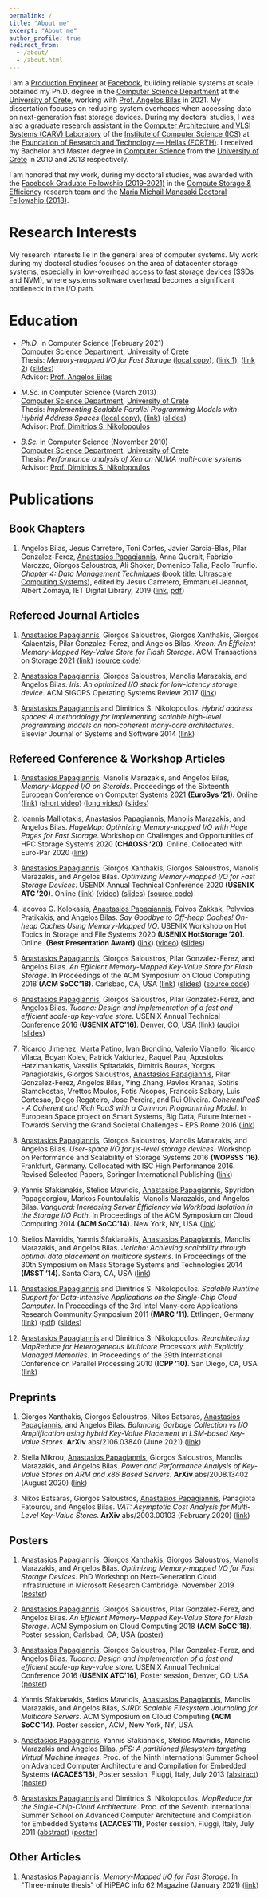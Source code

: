 ```yaml
---
permalink: /
title: "About me"
excerpt: "About me"
author_profile: true
redirect_from: 
  - /about/
  - /about.html
---
```


I am a [Production Engineer](https://engineering.fb.com/category/production-engineering/) at [Facebook](https://about.facebook.com/), building reliable systems at scale. I obtained my Ph.D. degree in the [Computer Science Department](https://www.csd.uoc.gr/CSD/index.jsp?lang=en) at the [University of Crete](https://en.uoc.gr/), working with [Prof. Angelos Bilas](http://users.ics.forth.gr/~bilas/) in 2021. My dissertation focuses on reducing system overheads when accessing data on next-generation fast storage devices. During my doctoral studies, I was also a graduate research assistant in the [Computer Architecture and VLSI Systems (CARV) Laboratory](https://www.ics.forth.gr/carv/) of the [Institute of Computer Science (ICS)](https://www.ics.forth.gr/) at the [Foundation of Research and Technology — Hellas (FORTH)](https://www.forth.gr/). I received my Bachelor and Master degree in [Computer Science](https://www.csd.uoc.gr/CSD/index.jsp?lang=en) from the [University of Crete](https://en.uoc.gr/) in 2010 and 2013 respectively. 

I am honored that my work, during my doctoral studies, was awarded with the [Facebook Graduate Fellowship (2019-2021)](https://research.fb.com/announcing-the-2019-facebook-fellows-and-emerging-scholars/) in the [Compute Storage & Efficiency](https://research.fb.com/fellows/papagiannis-anastasios/) research team and the [Maria Michail Manasaki Doctoral Fellowship (2018)](https://www.csd.uoc.gr/CSD/index.jsp?custom=manasakis&lang=en).

Research Interests
======
My research interests lie in the general area of computer systems. My  work during my doctoral studies focuses on the area of datacenter storage systems, especially in low-overhead access to fast storage devices (SSDs and NVM), where systems software overhead becomes a significant bottleneck in the I/O path. 

<!-- My recent work includes the design and implementation of key-value stores and the use of memory-mapped I/O for fast storage devices to improve processing density and infrastructure efficiency by reducing the number of CPU cycles required per operation. This work also incudes the optimization of memory-mapped I/O path inside the Linux kernel. -->

Education
======
* *Ph.D.* in Computer Science (February 2021)  <br />
 [Computer Science Department](https://www.csd.uoc.gr/CSD/index.jsp?lang=en), [University of Crete](https://en.uoc.gr/) <br />
 Thesis: *Memory-mapped I/O for Fast Storage* ([local copy](https://tpapagian.github.io/files/apapag_phd_thesis.pdf)), ([link 1](https://www.didaktorika.gr/eadd/handle/10442/49334?locale=en)), ([link 2](https://elocus.lib.uoc.gr/dlib/d/a/d/metadata-dlib-1615972815-306070-18599.tkl)) ([slides](https://tpapagian.github.io/files/public_phd_defence_apapag.pptx)) <br />
 Advisor: [Prof. Angelos Bilas](http://users.ics.forth.gr/~bilas/)

* *M.Sc.* in Computer Science (March 2013) <br />
 [Computer Science Department](https://www.csd.uoc.gr/CSD/index.jsp?lang=en), [University of Crete](https://en.uoc.gr/) <br />
 Thesis: *Implementing Scalable Parallel Programming Models with Hybrid Address Spaces* ([local copy](https://tpapagian.github.io/files/apapag_msc_thesis.pdf)), ([link](https://elocus.lib.uoc.gr/dlib/1/b/f/metadata-dlib-1364369659-773582-32329.tkl)) ([slides](https://tpapagian.github.io/files/msc_presenation_apapag.pdf)) <br />
 Advisor: [Prof. Dimitrios S. Nikolopoulos](https://www.dsniko.net/)

* *B.Sc.* in Computer Science (November 2010) <br />
 [Computer Science Department](https://www.csd.uoc.gr/CSD/index.jsp?lang=en), [University of Crete](https://en.uoc.gr/) <br />
 Thesis: *Performance analysis of Xen on NUMA multi-core systems* <br />
 Advisor: [Prof. Dimitrios S. Nikolopoulos](https://www.dsniko.net/)

Publications
======

## Book Chapters

1. Angelos Bilas, Jesus Carretero, Toni Cortes, Javier Garcia-Blas, Pilar Gonzalez-Ferez, <u>Anastasios Papagiannis</u>, Anna Queralt, Fabrizio Marozzo, Giorgos Saloustros, Ali Shoker, Domenico Talia, Paolo Trunfio. *Chapter 4: Data Management Techniques* (book title: [Ultrascale Computing Systems](https://digital-library.theiet.org/content/books/pc/pbpc024e)), edited by Jesus Carretero, Emmanuel Jeannot, Albert Zomaya, IET Digital Library, 2019 ([link](https://digital-library.theiet.org/content/books/10.1049/pbpc024e_ch4;jsessionid=8pkhrptt9e7j9.x-iet-live-01), [pdf](https://repositorio.inesctec.pt/bitstream/123456789/11803/1/P-00S-7RQ.pdf))

## Refereed Journal Articles

1. <u>Anastasios Papagiannis</u>, Giorgos Saloustros, Giorgos Xanthakis, Giorgos Kalaentzis, Pilar Gonzalez-Ferez, and Angelos Bilas. *Kreon: An Efficient Memory-Mapped Key-Value Store for Flash Storage*. ACM Transactions on Storage 2021 ([link](https://dl.acm.org/doi/abs/10.1145/3418414)) ([source code](https://github.com/CARV-ICS-FORTH/kreon))

2. <u>Anastasios Papagiannis</u>, Giorgos Saloustros, Manolis Marazakis, and Angelos Bilas. *Iris: An optimized I/O stack for low-latency storage device*. ACM SIGOPS Operating Systems Review 2017 ([link](https://dl.acm.org/doi/abs/10.1145/3041710.3041713))

3. <u>Anastasios Papagiannis</u> and Dimitrios S. Nikolopoulos. *Hybrid address spaces: A methodology for implementing scalable high-level programming models on non-coherent many-core architectures*. Elsevier Journal of Systems and Software 2014 ([link](https://www.sciencedirect.com/science/article/abs/pii/S0164121214001496))

## Refereed Conference & Workshop Articles

1. <u>Anastasios Papagiannis</u>, Manolis Marazakis, and Angelos Bilas, *Memory-Mapped I/O on Steroids*. Proceedings of the Sixteenth European Conference on Computer Systems 2021 **(EuroSys ’21)**. Online ([link](https://dl.acm.org/doi/abs/10.1145/3447786.3456242)) ([short video](https://youtu.be/mez21waDD4I)) ([long video](https://youtu.be/R1cMKKrCaH4)) ([slides](https://tpapagian.github.io/files/eurosys21_apapag.pptx))

2. Ioannis Malliotakis, <u>Anastasios Papagiannis</u>, Manolis Marazakis, and Angelos Bilas. *HugeMap: Optimizing Memory-mapped I/O with Huge Pages for Fast Storage*. Workshop on Challenges and Opportunities of HPC Storage Systems 2020 **(CHAOSS ‘20)**. Online. Collocated with Euro-Par 2020 ([link](https://link.springer.com/chapter/10.1007/978-3-030-71593-9_27))

3. <u>Anastasios Papagiannis</u>, Giorgos Xanthakis, Giorgos Saloustros, Manolis Marazakis, and Angelos Bilas. *Optimizing Memory-mapped I/O for Fast Storage Devices*. USENIX Annual Technical Conference 2020 **(USENIX ATC ’20)**. Online ([link](https://www.usenix.org/conference/atc20/presentation/papagiannis)) ([video](https://youtu.be/GyzazP6rLME)) ([slides](https://www.usenix.org/system/files/atc20-paper510-slides-papagiannis.pdf)) ([source code](https://github.com/CARV-ICS-FORTH/FastMap)) 

4. Iacovos G. Kolokasis, <u>Anastasios Papagiannis</u>, Foivos Zakkak, Polyvios Pratikakis, and Angelos Bilas. *Say Goodbye to Off-heap Caches! On-heap Caches Using Memory-Mapped I/O*. USENIX Workshop on Hot Topics in Storage and File Systems 2020 **(USENIX HotStorage ’20)**. Online. **(Best Presentation Award)** ([link](https://www.usenix.org/conference/hotstorage20/presentation/kolokasis)) ([video](https://youtu.be/rqpXpTnQxZg)) ([slides](https://www.usenix.org/system/files/hotstorage20-paper17-slides-kolokalis.pdf))

5. <u>Anastasios Papagiannis</u>, Giorgos Saloustros, Pilar Gonzalez-Ferez, and Angelos Bilas. *An Efficient Memory-Mapped Key-Value Store for Flash Storage*. In Proceedings of the ACM Symposium on Cloud Computing 2018 **(ACM SoCC’18)**. Carlsbad, CA, USA ([link](https://dl.acm.org/doi/abs/10.1145/3267809.3267824)) ([slides](https://tpapagian.github.io/files/kreon_talk_socc18_gesalous_13oct.pptx)) ([source code](https://github.com/CARV-ICS-FORTH/kreon))

6. <u>Anastasios Papagiannis</u>, Giorgos Saloustros, Pilar Gonzalez-Ferez, and Angelos Bilas. *Tucana: Design and implementation of a fast and efficient scale-up key-value store*. USENIX Annual Technical Conference 2016 **(USENIX ATC’16)**. Denver, CO, USA ([link](https://www.usenix.org/conference/atc16/technical-sessions/presentation/papagiannis)) ([audio](https://2459d6dc103cb5933875-c0245c5c937c5dedcca3f1764ecc9b2f.ssl.cf2.rackcdn.com/atc16/papagiannis.mp3)) ([slides](https://www.usenix.org/sites/default/files/conference/protected-files/atc16_slides_papagiannis.pdf))

7. Ricardo Jimenez, Marta Patino, Ivan Brondino, Valerio Vianello, Ricardo Vilaca, Boyan Kolev, Patrick Valduriez, Raquel Pau, Apostolos Hatzimanikatis, Vassilis Spitadakis, Dimitris Bouras, Yorgos Panagiotakis, Giorgos Saloustros, <u>Anastasios Papagiannis</u>, Pilar Gonzalez-Ferez, Angelos Bilas, Ying Zhang, Pavlos Kranas, Sotiris Stamokostas, Vrettos Moulos, Fotis Aisopos, Francois Sabary, Luis Cortesao, Diogo Regateiro, Jose Pereira, and Rui Oliveira. *CoherentPaaS - A Coherent and Rich PaaS with a Common Programming Model*. In European Space project on Smart Systems, Big Data, Future Internet - Towards Serving the Grand Societal Challenges - EPS Rome 2016 ([link](https://www.scitepress.org/Link.aspx?doi=10.5220/0007902800270049))

8. <u>Anastasios Papagiannis</u>, Giorgos Saloustros, Manolis Marazakis, and Angelos Bilas. *User-space I/O for μs-level storage devices*. Workshop on Performance and Scalability of Storage Systems 2016 **(WOPSSS ’16)**. Frankfurt, Germany. Collocated with ISC High Performance 2016. Revised Selected Papers, Springer International Publishing ([link](https://link.springer.com/chapter/10.1007/978-3-319-46079-6_44))

9. Yannis Sfakianakis, Stelios Mavridis, <u>Anastasios Papagiannis</u>, Spyridon Papageorgiou, Markos Fountoulakis, Manolis Marazakis, and Angelos Bilas. *Vanguard: Increasing Server Efficiency via Workload Isolation in the Storage I/O Path*. In Proceedings of the ACM Symposium on Cloud Computing 2014 **(ACM SoCC’14)**. New York, NY, USA ([link](https://dl.acm.org/doi/abs/10.1145/2670979.2670998))

10. Stelios Mavridis, Yannis Sfakianakis, <u>Anastasios Papagiannis</u>, Manolis Marazakis, and Angelos Bilas. *Jericho: Achieving scalability through optimal data placement on multicore systems*. In Proceedings of the 30th Symposium on Mass Storage Systems and Technologies 2014 **(MSST ’14)**. Santa Clara, CA, USA ([link](https://ieeexplore.ieee.org/abstract/document/6855538))

11. <u>Anastasios Papagiannis</u> and Dimitrios S. Nikolopoulos. *Scalable Runtime Support for Data-Intensive Applications on the Single-Chip Cloud Computer*. In Proceedings of the 3rd Intel Many-core Applications Research Community Symposium 2011 **(MARC ’11)**. Ettlingen, Germany ([link](https://books.google.co.uk/books?hl=el&lr=&id=vBg-VbSbsz0C&oi=fnd&pg=PA25&ots=HRTTi92n40&sig=h5-PfM7URkSgGqCp4pzKNB-sW_4&redir_esc=y#v=onepage&q&f=false)) ([pdf](https://tpapagian.github.io/files/paper_marc.pdf)) ([slides](https://tpapagian.github.io/files/pres_marc.pdf))

12. <u>Anastasios Papagiannis</u> and Dimitrios S. Nikolopoulos. *Rearchitecting MapReduce for Heterogeneous Multicore Processors with Explicitly Managed Memories*. In Proceedings of the 39th International Conference on Parallel Processing 2010 **(ICPP ’10)**. San Diego, CA, USA ([link](https://ieeexplore.ieee.org/abstract/document/5599156))

## Preprints

1. Giorgos Xanthakis, Giorgos Saloustros, Nikos Batsaras, <u>Anastasios Papagiannis</u>, and Angelos Bilas. *Balancing Garbage Collection vs I/O Amplification using hybrid Key-Value Placement in LSM-based Key-Value Stores*. **ArXiv** abs/2106.03840 (June 2021) ([link](https://arxiv.org/abs/2106.03840))

2. Stella Mikrou, <u>Anastasios Papagiannis</u>, Giorgos Saloustros, Manolis Marazakis, and Angelos Bilas. *Power and Performance Analysis of Key-Value Stores on ARM and x86 Based Servers*. **ArXiv** abs/2008.13402 (August 2020) ([link](https://arxiv.org/abs/2008.13402))

3. Nikos Batsaras, Giorgos Saloustros, <u>Anastasios Papagiannis</u>, Panagiota Fatourou, and Angelos Bilas. *VAT: Asymptotic Cost Analysis for Multi-Level Key-Value Stores*. **ArXiv** abs/2003.00103 (February 2020) ([link](https://arxiv.org/abs/2003.00103))

## Posters

1. <u>Anastasios Papagiannis</u>, Giorgos Xanthakis, Giorgos Saloustros, Manolis Marazakis, and Angelos Bilas. *Optimizing Memory-mapped I/O for Fast Storage Devices*. PhD Workshop on Next-Generation Cloud Infrastructure in Microsoft Research Cambridge. November 2019 ([poster](https://tpapagian.github.io/files/fastmap_msr_phd_a1.pdf))

2. <u>Anastasios Papagiannis</u>, Giorgos Saloustros, Pilar Gonzalez-Ferez, and Angelos Bilas. *An Efficient Memory-Mapped Key-Value Store for Flash Storage*. ACM Symposium on Cloud Computing 2018 **(ACM SoCC’18)**. Poster session, Carlsbad, CA, USA ([poster](https://tpapagian.github.io/files/kreon_poster_socc18_7oct18.pdf))

3. <u>Anastasios Papagiannis</u>, Giorgos Saloustros, Pilar Gonzalez-Ferez, and Angelos Bilas. *Tucana: Design and implementation of a fast and efficient scale-up key-value store*. USENIX Annual Technical Conference 2016 **(USENIX ATC’16)**, Poster session, Denver, CO, USA ([poster](https://tpapagian.github.io/files/tucana_poster_atc16_16jun16.pdf))

4. Yannis Sfakianakis, Stelios Mavridis, <u>Anastasios Papagiannis</u>, Manolis Marazakis, and Angelos Bilas, *SJRD: Scalable Filesystem Journaling for Multicore Servers*. ACM Symposium on Cloud Computing **(ACM SoCC’14)**. Poster session, ACM, New York, NY, USA

5. <u>Anastasios Papagiannis</u>, Yannis Sfakianakis, Stelios Mavridis, Manolis Marazakis and Angelos Bilas. *pFS: A partitioned filesystem targeting Virtual Machine images*. Proc. of the Ninth International Summer School on Advanced Computer Architecture and Compilation for Embedded Systems **(ACACES’13)**, Poster session, Fiuggi, Italy, July 2013 ([abstract](https://tpapagian.github.io/files/acaces13.pdf)) ([poster](https://tpapagian.github.io/files/apapag_acaces13.pdf))

6. <u>Anastasios Papagiannis</u> and Dimitrios S. Nikolopoulos. *MapReduce for the Single-Chip-Cloud Architecture*. Proc. of the Seventh International Summer School on Advanced Computer Architecture and Compilation for Embedded Systems **(ACACES’11)**, Poster session, Fiuggi, Italy, July 2011 ([abstract](https://tpapagian.github.io/files/acaces11.pdf)) ([poster](https://tpapagian.github.io/files/apapag_acaces11.pdf))

## Other Articles

1. <u>Anastasios Papagiannis</u>. *Memory-Mapped I/O for Fast Storage*. In "Three-minute thesis" of HiPEAC info 62 Magazine (January 2021) ([link](https://www.hipeac.net/magazine/7156/))
